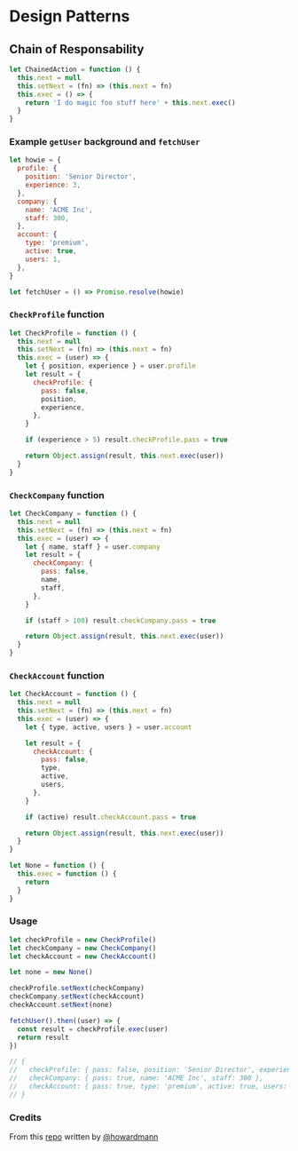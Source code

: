 # Design Patterns

## Chain of Responsability

```js
let ChainedAction = function () {
  this.next = null
  this.setNext = (fn) => (this.next = fn)
  this.exec = () => {
    return 'I do magic foo stuff here' + this.next.exec()
  }
}
```

### Example `getUser` background and `fetchUser`

```js
let howie = {
  profile: {
    position: 'Senior Director',
    experience: 3,
  },
  company: {
    name: 'ACME Inc',
    staff: 300,
  },
  account: {
    type: 'premium',
    active: true,
    users: 1,
  },
}

let fetchUser = () => Promise.resolve(howie)
```

### `CheckProfile` function

```js
let CheckProfile = function () {
  this.next = null
  this.setNext = (fn) => (this.next = fn)
  this.exec = (user) => {
    let { position, experience } = user.profile
    let result = {
      checkProfile: {
        pass: false,
        position,
        experience,
      },
    }

    if (experience > 5) result.checkProfile.pass = true

    return Object.assign(result, this.next.exec(user))
  }
}
```

### `CheckCompany` function

```js
let CheckCompany = function () {
  this.next = null
  this.setNext = (fn) => (this.next = fn)
  this.exec = (user) => {
    let { name, staff } = user.company
    let result = {
      checkCompany: {
        pass: false,
        name,
        staff,
      },
    }

    if (staff > 100) result.checkCompany.pass = true

    return Object.assign(result, this.next.exec(user))
  }
}
```

### `CheckAccount` function

```js
let CheckAccount = function () {
  this.next = null
  this.setNext = (fn) => (this.next = fn)
  this.exec = (user) => {
    let { type, active, users } = user.account

    let result = {
      checkAccount: {
        pass: false,
        type,
        active,
        users,
      },
    }

    if (active) result.checkAccount.pass = true

    return Object.assign(result, this.next.exec(user))
  }
}
```

```js
let None = function () {
  this.exec = function () {
    return
  }
}
```

### Usage

```js
let checkProfile = new CheckProfile()
let checkCompany = new CheckCompany()
let checkAccount = new CheckAccount()

let none = new None()

checkProfile.setNext(checkCompany)
checkCompany.setNext(checkAccount)
checkAccount.setNext(none)

fetchUser().then((user) => {
  const result = checkProfile.exec(user)
  return result
})

// {
//   checkProfile: { pass: false, position: 'Senior Director', experience: 3 },
//   checkCompany: { pass: true, name: 'ACME Inc', staff: 300 },
//   checkAccount: { pass: true, type: 'premium', active: true, users: 1 }
// }
```

### Credits

From this [repo](https://github.com/howardmann/node-design-patterns/blob/master/chain-of-resp/getUser.js) written by [@howardmann](https://github.com/howardmann)
